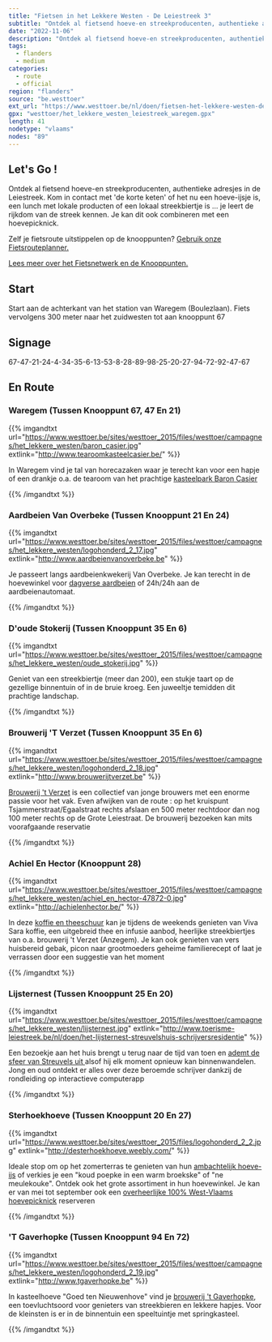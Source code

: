 ```yaml
---
title: "Fietsen in het Lekkere Westen - De Leiestreek 3"
subtitle: "Ontdek al fietsend hoeve-en streekproducenten, authentieke adresjes in de Leiestreek"
date: "2022-11-06"
description: "Ontdek al fietsend hoeve-en streekproducenten, authentieke adresjes in de Leiestreek" 
tags:
  - flanders
  - medium
categories: 
  - route
  - official
region: "flanders"
source: "be.westtoer"
ext_url: "https://www.westtoer.be/nl/doen/fietsen-het-lekkere-westen-de-leiestreek-3"
gpx: "westtoer/het_lekkere_westen_leiestreek_waregem.gpx"
length: 41
nodetype: "vlaams"
nodes: "89"
---
```


## Let's Go !

Ontdek al fietsend hoeve-en streekproducenten, authentieke adresjes in de Leiestreek.   Kom in contact met 'de korte keten' of het nu een hoeve-ijsje is, een lunch met lokale producten of een lokaal streekbiertje is ... je leert de rijkdom van de streek kennen.  Je kan dit ook combineren met een hoevepicknick.

Zelf je fietsroute uitstippelen op de knooppunten? [Gebruik onze Fietsrouteplanner.](https://www.westtoer.be/nl/fietsrouteplanner)

[Lees meer over het Fietsnetwerk en de Knooppunten.](https://www.westtoer.be/nl/inspiratie/fietsnetwerk)

## Start 

Start aan de achterkant van het station van Waregem (Boulezlaan).  Fiets vervolgens 300 meter naar het zuidwesten tot aan knooppunt 67

## Signage

67-47-21-24-4-34-35-6-13-53-8-28-89-98-25-20-27-94-72-92-47-67

## En Route

### Waregem (Tussen Knooppunt 67, 47 En 21)

{{% imgandtxt url="https://www.westtoer.be/sites/westtoer_2015/files/westtoer/campagnes/het_lekkere_westen/baron_casier.jpg" extlink="http://www.tearoomkasteelcasier.be/" %}}

In Waregem vind je tal van horecazaken waar je terecht kan voor een hapje of een drankje o.a. de tearoom van het prachtige [kasteelpark Baron Casier](http://www.tearoomkasteelcasier.be/)

{{% /imgandtxt %}}

### Aardbeien Van Overbeke (Tussen Knooppunt 21 En 24)

{{% imgandtxt url="https://www.westtoer.be/sites/westtoer_2015/files/westtoer/campagnes/het_lekkere_westen/logohonderd_2_17.jpg" extlink="http://www.aardbeienvanoverbeke.be" %}}

Je passeert langs aardbeienkwekerij Van Overbeke.  Je kan terecht in de hoevewinkel voor [dagverse aardbeien](http://www.aardbeienvanoverbeke.be) of 24h/24h aan de aardbeienautomaat.

{{% /imgandtxt %}}

### D'oude Stokerij (Tussen Knooppunt 35 En 6)

{{% imgandtxt url="https://www.westtoer.be/sites/westtoer_2015/files/westtoer/campagnes/het_lekkere_westen/oude_stokerij.jpg" %}}

Geniet van een streekbiertje (meer dan 200), een stukje taart op de gezellige binnentuin of in de bruie kroeg.  Een juweeltje temidden dit prachtige landschap.

{{% /imgandtxt %}}

### Brouwerij 'T Verzet (Tussen Knooppunt 35 En 6)

{{% imgandtxt url="https://www.westtoer.be/sites/westtoer_2015/files/westtoer/campagnes/het_lekkere_westen/logohonderd_2_18.jpg" extlink="http://www.brouwerijtverzet.be" %}}

[Brouwerij 't Verzet](http://www.brouwerijtverzet.be) is een collectief van jonge brouwers met een enorme passie voor het vak.  Even afwijken van de route : op het kruispunt Tsjammerstraat/Egaalstraat rechts afslaan en 500 meter rechtdoor dan nog 100 meter rechts op de Grote Leiestraat.  De brouwerij bezoeken kan mits voorafgaande reservatie

{{% /imgandtxt %}}

### Achiel En Hector (Knooppunt 28)

{{% imgandtxt url="https://www.westtoer.be/sites/westtoer_2015/files/westtoer/campagnes/het_lekkere_westen/achiel_en_hector-47872-0.jpg" extlink="http://achielenhector.be/" %}}

In deze [koffie en theeschuur](http://achielenhector.be/) kan je tijdens de weekends genieten van Viva Sara koffie, een uitgebreid thee en infusie aanbod, heerlijke streekbiertjes van o.a. brouwerij 't Verzet (Anzegem). Je kan ook genieten van vers huisbereid gebak, picon naar grootmoeders geheime familierecept of laat je verrassen door een suggestie van het moment

{{% /imgandtxt %}}

### Lijsternest (Tussen Knooppunt 25 En 20)

{{% imgandtxt url="https://www.westtoer.be/sites/westtoer_2015/files/westtoer/campagnes/het_lekkere_westen/lijsternest.jpg" extlink="http://www.toerisme-leiestreek.be/nl/doen/het-lijsternest-streuvelshuis-schrijversresidentie" %}}

Een bezoekje aan het huis brengt u terug naar de tijd van toen en [ademt de sfeer van Streuvels uit ](http://www.toerisme-leiestreek.be/nl/doen/het-lijsternest-streuvelshuis-schrijversresidentie)alsof hij elk moment opnieuw kan binnenwandelen. Jong en oud ontdekt er alles over deze beroemde schrijver dankzij de rondleiding op interactieve computerapp

{{% /imgandtxt %}}

### Sterhoekhoeve (Tussen Knooppunt 20 En 27)

{{% imgandtxt url="https://www.westtoer.be/sites/westtoer_2015/files/logohonderd_2_2.jpg" extlink="http://desterhoekhoeve.weebly.com/" %}}

Ideale stop om op het zomerterras te genieten van hun [ambachtelijk hoeve-ijs](http://desterhoekhoeve.weebly.com/) of verkies je een "koud poepke in een warm broekske" of "ne meulekouke".  Ontdek ook het grote assortiment in hun hoevewinkel.   Je kan er van mei tot september ook een [overheerlijke 100% West-Vlaams hoevepicknick](http://www.hoevepicknick.be/Hoevepicknick_sterhoekhoeve.html) reserveren

{{% /imgandtxt %}}

### 'T Gaverhopke (Tussen Knooppunt 94 En 72)

{{% imgandtxt url="https://www.westtoer.be/sites/westtoer_2015/files/westtoer/campagnes/het_lekkere_westen/logohonderd_2_19.jpg" extlink="http://www.tgaverhopke.be" %}}

In kasteelhoeve "Goed ten Nieuwenhove" vind je [brouwerij 't Gaverhopke](http://www.tgaverhopke.be), een toevluchtsoord voor genieters van streekbieren en lekkere hapjes. Voor de kleinsten is er in de binnentuin een speeltuintje met springkasteel.

{{% /imgandtxt %}}